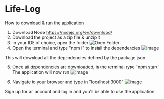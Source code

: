 # Life-Log

How to download & run the application

1. Download Node
https://nodejs.org/en/download/
2. Download the project as a zip file & unzip it
3. In your IDE of choice, open the folder
![Open Folder](https://user-images.githubusercontent.com/16619640/146098602-112c2909-6023-4177-8034-9256d05f14df.gif)
4. Open the terminal and type  "npm i" to install the dependencies
![image](https://user-images.githubusercontent.com/16619640/146098882-5b840fa5-b173-4d35-b61f-33c253959e36.png)

This will download all the dependencies defined by the package.json

5. Once all dependencies are downloaded, in the terminal type "npm start"
   The application will now run
   ![image](https://user-images.githubusercontent.com/16619640/146099087-67235c51-3f7e-4e0e-ac1c-8f3101878cf5.png)
   
6. Navigate to your browser and type in "localhost:3000"
   ![image](https://user-images.githubusercontent.com/16619640/146099121-2e3a1862-fb8c-40ce-8cad-c0266ffff1da.png)

Sign up for an account and log in and you'll be able to use the application.
